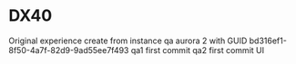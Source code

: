 # DX40
Original experience create from instance qa aurora 2 with GUID bd316ef1-8f50-4a7f-82d9-9ad55ee7f493
qa1 first commit
qa2 first commit UI
